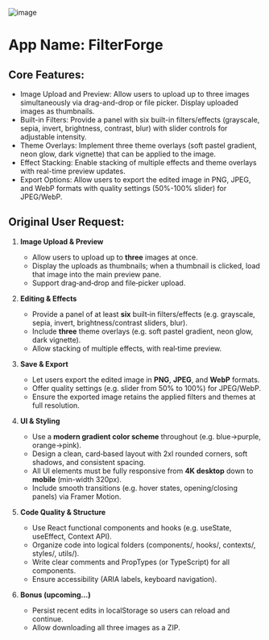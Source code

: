 ![image](https://github.com/user-attachments/assets/ae51ca54-9d00-49d6-80dc-fa63e6d70448)


# **App Name**: FilterForge

## Core Features:

- Image Upload and Preview: Allow users to upload up to three images simultaneously via drag-and-drop or file picker. Display uploaded images as thumbnails.
- Built-in Filters: Provide a panel with six built-in filters/effects (grayscale, sepia, invert, brightness, contrast, blur) with slider controls for adjustable intensity.
- Theme Overlays: Implement three theme overlays (soft pastel gradient, neon glow, dark vignette) that can be applied to the image.
- Effect Stacking: Enable stacking of multiple effects and theme overlays with real-time preview updates.
- Export Options: Allow users to export the edited image in PNG, JPEG, and WebP formats with quality settings (50%-100% slider) for JPEG/WebP.

## Original User Request:

1. **Image Upload & Preview**
   - Allow users to upload up to **three** images at once.
   - Display the uploads as thumbnails; when a thumbnail is clicked, load that image into the main preview pane.
   - Support drag‑and‑drop and file‑picker upload.

2. **Editing & Effects**
   - Provide a panel of at least **six** built‑in filters/effects (e.g. grayscale, sepia, invert, brightness/contrast sliders, blur).
   - Include **three** theme overlays (e.g. soft pastel gradient, neon glow, dark vignette).
   - Allow stacking of multiple effects, with real‑time preview.

3. **Save & Export**
   - Let users export the edited image in **PNG**, **JPEG**, and **WebP** formats.
   - Offer quality settings (e.g. slider from 50% to 100%) for JPEG/WebP.
   - Ensure the exported image retains the applied filters and themes at full resolution.

4. **UI & Styling**
   - Use a **modern gradient color scheme** throughout (e.g. blue→purple, orange→pink).
   - Design a clean, card‑based layout with 2xl rounded corners, soft shadows, and consistent spacing.
   - All UI elements must be fully responsive from **4K desktop** down to **mobile** (min-width 320px).
   - Include smooth transitions (e.g. hover states, opening/closing panels) via Framer Motion.

5. **Code Quality & Structure**
   - Use React functional components and hooks (e.g. useState, useEffect, Context API).
   - Organize code into logical folders (components/, hooks/, contexts/, styles/, utils/).
   - Write clear comments and PropTypes (or TypeScript) for all components.
   - Ensure accessibility (ARIA labels, keyboard navigation).

6. **Bonus (upcoming...)**
   - Persist recent edits in localStorage so users can reload and continue.
   - Allow downloading all three images as a ZIP.
  
